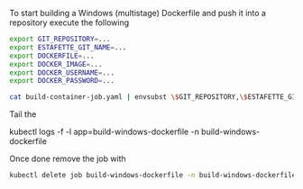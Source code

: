 
To start building a Windows (multistage) Dockerfile and push it into a repository execute the following

```bash
export GIT_REPOSITORY=...
export ESTAFETTE_GIT_NAME=...
export DOCKERFILE=...
export DOCKER_IMAGE=...
export DOCKER_USERNAME=...
export DOCKER_PASSWORD=...

cat build-container-job.yaml | envsubst \$GIT_REPOSITORY,\$ESTAFETTE_GIT_NAME,\$DOCKERFILE,\$DOCKER_IMAGE,\$DOCKER_USERNAME,\$DOCKER_PASSWORD | kubectl apply -f -
```

Tail the

kubectl logs -f -l app=build-windows-dockerfile -n build-windows-dockerfile

Once done remove the job with

```bash
kubectl delete job build-windows-dockerfile -n build-windows-dockerfile
```
